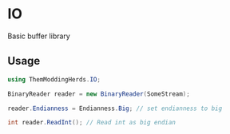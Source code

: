 # IO

Basic buffer library

## Usage

```c#
using ThemModdingHerds.IO;

BinaryReader reader = new BinaryReader(SomeStream);

reader.Endianness = Endianness.Big; // set endianness to big

int reader.ReadInt(); // Read int as big endian

```
